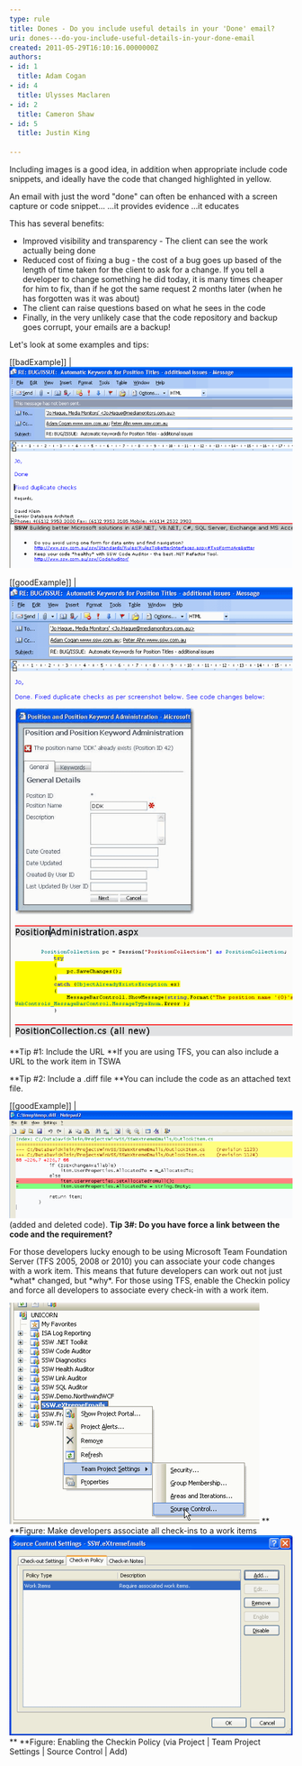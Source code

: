 ```yaml
---
type: rule
title: Dones - Do you include useful details in your 'Done' email?
uri: dones---do-you-include-useful-details-in-your-done-email
created: 2011-05-29T16:10:16.0000000Z
authors:
- id: 1
  title: Adam Cogan
- id: 4
  title: Ulysses Maclaren
- id: 2
  title: Cameron Shaw
- id: 5
  title: Justin King

---
```


Including images is a good idea, in addition when appropriate include code snippets,  and ideally have the code that changed highlighted in yellow.

An email with just the word "done" can often be enhanced with a screen capture or code snippet...
...it provides evidence
...it educates
 
This has several benefits:

- Improved visibility and transparency - The client can see the work actually being done
- Reduced cost of fixing a bug - the cost of a bug goes up based of the length of time taken for the client to ask for a change. If you tell a developer to change something he did today, it is many times cheaper for him to fix, than if he got the same request 2 months later (when he has forgotten was it was about)
- The client can raise questions based on what he sees in the code
- Finally, in the very unlikely case that the code repository and backup goes corrupt, your emails are a backup!


Let's look at some examples and tips:
 
[[badExample]]
| ![ the client cannot see any detail of what was done  ](NotifyCodeChangesBad.gif) 

[[goodExample]]
| ![the client can see the image + the code changes highlighted in yellow ](NotifyCodeChanges.gif) 

**Tip #1: Include the URL
**If you are using TFS, you can also include a URL to the work item in TSWA

**Tip #2: Include a .diff file
**You can include the code as an attached text file.
 
[[goodExample]]
| ![this is a Text file with a .diff extension that includes the code change from TFS. If opened using NotePad2, the client can view the code changes with green and red color ](NotePad2DiffFiles.gif) 
(added and deleted code). 
**Tip 3#: Do you have force a link between the code and the requirement?**

For those developers lucky enough to be using Microsoft Team Foundation Server (TFS 2005, 2008 or 2010) you can associate your code changes with a work item. This means that future developers can work out not just \*what\* changed, but \*why\*. 
For those using TFS, enable the Checkin policy and force all developers to associate every check-in with a work item.
 
![](SourceControl_AssociateWorkItems1.gif) ** **Figure: Make developers associate all check-ins to a work items    
![](SourceControl_AssociateWorkItems2.gif) ** **Figure: Enabling the Checkin Policy (via Project | Team Project Settings | Source Control | Add)
